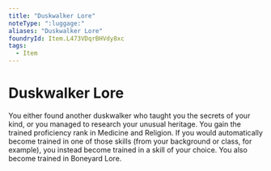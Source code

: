 ```yaml
---
title: "Duskwalker Lore"
noteType: ":luggage:"
aliases: "Duskwalker Lore"
foundryId: Item.L473VDqrBHVdy8xc
tags:
  - Item
---
```


# Duskwalker Lore

You either found another duskwalker who taught you the secrets of your kind, or you managed to research your unusual heritage. You gain the trained proficiency rank in Medicine and Religion. If you would automatically become trained in one of those skills (from your background or class, for example), you instead become trained in a skill of your choice. You also become trained in Boneyard Lore.
